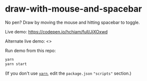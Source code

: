 # draw-with-mouse-and-spacebar

No pen? Draw by moving the mouse and hitting spacebar to toggle.

Live demo: <https://codepen.io/hchiam/full/JjXOxwd>

Alternate live demo: <>

Run demo from this repo:

```bash
yarn
yarn start
```

(If you don't use [`yarn`](https://github.com/hchiam/learning-yarn), edit the `package.json` `"scripts"` section.)
